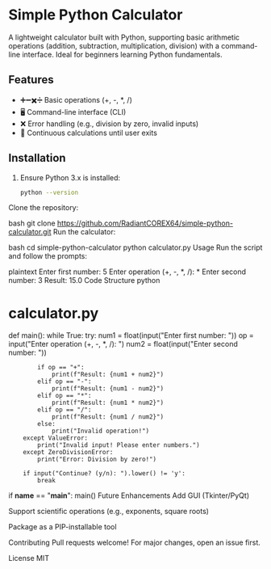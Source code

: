 # Simple Python Calculator

A lightweight calculator built with Python, supporting basic arithmetic operations (addition, subtraction, multiplication, division) with a command-line interface. Ideal for beginners learning Python fundamentals.

## Features
- ➕➖✖️➗ Basic operations (+, -, *, /)
- 🖥️ Command-line interface (CLI)
- ❌ Error handling (e.g., division by zero, invalid inputs)
- 🔄 Continuous calculations until user exits

## Installation
1. Ensure Python 3.x is installed:
   ```bash
   python --version
Clone the repository:

bash
git clone https://github.com/RadiantCOREX64/simple-python-calculator.git
Run the calculator:

bash
cd simple-python-calculator
python calculator.py
Usage
Run the script and follow the prompts:

plaintext
Enter first number: 5
Enter operation (+, -, *, /): *
Enter second number: 3
Result: 15.0
Code Structure
python
# calculator.py
def main():
    while True:
        try:
            num1 = float(input("Enter first number: "))
            op = input("Enter operation (+, -, *, /): ")
            num2 = float(input("Enter second number: "))
            
            if op == "+":
                print(f"Result: {num1 + num2}")
            elif op == "-":
                print(f"Result: {num1 - num2}")
            elif op == "*":
                print(f"Result: {num1 * num2}")
            elif op == "/":
                print(f"Result: {num1 / num2}")
            else:
                print("Invalid operation!")
        except ValueError:
            print("Invalid input! Please enter numbers.")
        except ZeroDivisionError:
            print("Error: Division by zero!")
        
        if input("Continue? (y/n): ").lower() != 'y':
            break

if __name__ == "__main__":
    main()
Future Enhancements
Add GUI (Tkinter/PyQt)

Support scientific operations (e.g., exponents, square roots)

Package as a PIP-installable tool

Contributing
Pull requests welcome! For major changes, open an issue first.

License
MIT

